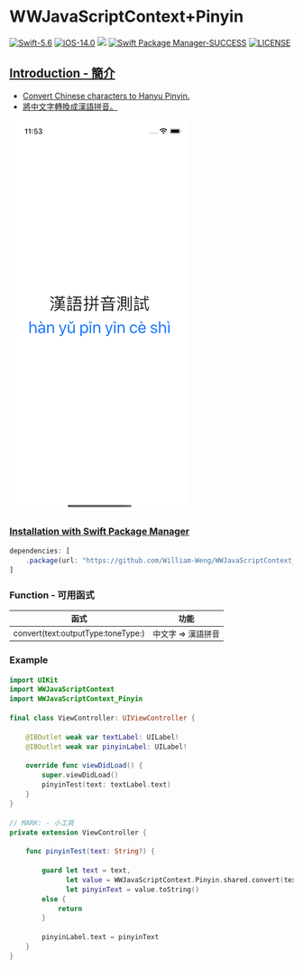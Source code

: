 # WWJavaScriptContext+Pinyin
[![Swift-5.6](https://img.shields.io/badge/Swift-5.6-orange.svg?style=flat)](https://developer.apple.com/swift/) [![iOS-14.0](https://img.shields.io/badge/iOS-14.0-pink.svg?style=flat)](https://developer.apple.com/swift/) ![](https://img.shields.io/github/v/tag/William-Weng/WWJavaScriptContext_Pinyin) [![Swift Package Manager-SUCCESS](https://img.shields.io/badge/Swift_Package_Manager-SUCCESS-blue.svg?style=flat)](https://developer.apple.com/swift/) [![LICENSE](https://img.shields.io/badge/LICENSE-MIT-yellow.svg?style=flat)](https://developer.apple.com/swift/)

## [Introduction - 簡介](https://swiftpackageindex.com/William-Weng)
- [Convert Chinese characters to Hanyu Pinyin.](https://unpkg.com/browse/pinyin-pro@3.19.3/dist/index.js)
- [將中文字轉換成漢語拼音。](https://github.com/zh-lx/pinyin-pro)

![](./Example.png)

### [Installation with Swift Package Manager](https://medium.com/彼得潘的-swift-ios-app-開發問題解答集/使用-spm-安裝第三方套件-xcode-11-新功能-2c4ffcf85b4b)
```js
dependencies: [
    .package(url: "https://github.com/William-Weng/WWJavaScriptContext_Pinyin.git", .upToNextMajor(from: "1.0.0"))
]
```

### Function - 可用函式
|函式|功能|
|-|-|
|convert(text:outputType:toneType:)|中文字 => 漢語拼音|

### Example
```swift
import UIKit
import WWJavaScriptContext
import WWJavaScriptContext_Pinyin

final class ViewController: UIViewController {

    @IBOutlet weak var textLabel: UILabel!
    @IBOutlet weak var pinyinLabel: UILabel!
        
    override func viewDidLoad() {
        super.viewDidLoad()
        pinyinTest(text: textLabel.text)
    }
}

// MARK: - 小工具
private extension ViewController {
    
    func pinyinTest(text: String?) {
        
        guard let text = text,
              let value = WWJavaScriptContext.Pinyin.shared.convert(text: text, outputType: .text, toneType: .general),
              let pinyinText = value.toString()
        else {
            return
        }
        
        pinyinLabel.text = pinyinText
    }
}
```
